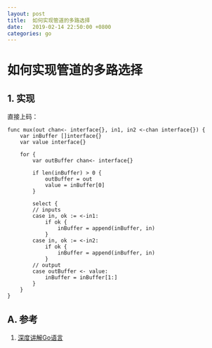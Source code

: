 ```yaml
---
layout: post
title:  如何实现管道的多路选择
date:   2019-02-14 22:50:00 +0800
categories: go
---
```


# 如何实现管道的多路选择

## 1. 实现

直接上码：
```
func mux(out chan<- interface{}, in1, in2 <-chan interface{}) {
	var inBuffer []interface{}
	var value interface{}
	
	for {
		var outBuffer chan<- interface{}
		
		if len(inBuffer) > 0 {
			outBuffer = out
			value = inBuffer[0]
		}
		
		select {
		// inputs
		case in, ok := <-in1:
			if ok {
				inBuffer = append(inBuffer, in)
			}
		case in, ok := <-in2:
			if ok {
				inBuffer = append(inBuffer, in)
			}
		// output
		case outBuffer <- value:
			inBuffer = inBuffer[1:]
		}
	}
}
```

## A. 参考
1. [深度讲解Go语言](https://coding.imooc.com/class/chapter/180.html#Anchor)